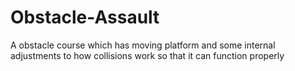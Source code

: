 # Obstacle-Assault
 A obstacle course which has moving platform and some internal adjustments to  how collisions work so that it can function properly
